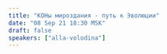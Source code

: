 ```yaml
---
title: "КОНы мироздания - путь к Эволюции"
date: "08 Sep 21 18:30 MSK"
draft: false
speakers: ["alla-volodina"]
---
```

